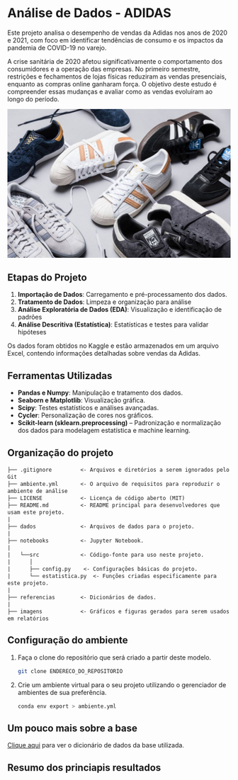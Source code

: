# Análise de Dados - ADIDAS

Este projeto analisa o desempenho de vendas da Adidas nos anos de 2020 e 2021, com foco em identificar tendências de consumo e os impactos da pandemia de COVID-19 no varejo.

A crise sanitária de 2020 afetou significativamente o comportamento dos consumidores e a operação das empresas. No primeiro semestre, restrições e fechamentos de lojas físicas reduziram as vendas presenciais, enquanto as compras online ganharam força. O objetivo deste estudo é compreender essas mudanças e avaliar como as vendas evoluíram ao longo do período.

![imagem](imagens/tenis_adidas.jpg)

## Etapas do Projeto

1. **Importação de Dados**: Carregamento e pré-processamento dos dados.
2. **Tratamento de Dados**: Limpeza e organização para análise
3. **Análise Exploratória de Dados (EDA)**: Visualização e identificação de padrões
4. **Análise Descritiva (Estatística)**: Estatísticas e testes para validar hipóteses

Os dados foram obtidos no Kaggle e estão armazenados em um arquivo Excel, contendo informações detalhadas sobre vendas da Adidas.

## Ferramentas Utilizadas

- **Pandas e Numpy**: Manipulação e tratamento dos dados.
- **Seaborn e Matplotlib**: Visualização gráfica.
- **Scipy**: Testes estatísticos e análises avançadas.
- **Cycler**: Personalização de cores nos gráficos.
- **Scikit-learn (sklearn.preprocessing)** – Padronização e normalização dos dados para modelagem estatística e machine learning.  

## Organização do projeto

```
├── .gitignore         <- Arquivos e diretórios a serem ignorados pelo Git
├── ambiente.yml       <- O arquivo de requisitos para reproduzir o ambiente de análise
├── LICENSE            <- Licença de código aberto (MIT)
├── README.md          <- README principal para desenvolvedores que usam este projeto.
|
├── dados              <- Arquivos de dados para o projeto.
|
├── notebooks          <- Jupyter Notebook.
|
|   └──src             <- Código-fonte para uso neste projeto.
|      │
|      ├── config.py    <- Configurações básicas do projeto.
|      └── estatistica.py  <- Funções criadas especificamente para este projeto.
|
├── referencias        <- Dicionários de dados.
|
├── imagens            <- Gráficos e figuras gerados para serem usados em relatórios
```

## Configuração do ambiente

1. Faça o clone do repositório que será criado a partir deste modelo.

    ```bash
    git clone ENDERECO_DO_REPOSITORIO
    ```

2. Crie um ambiente virtual para o seu projeto utilizando o gerenciador de ambientes de sua preferência.

    ```bash
    conda env export > ambiente.yml
    ```

## Um pouco mais sobre a base

[Clique aqui](referenciais/dicionario_de_dados.md) para ver o dicionário de dados da base utilizada.

## Resumo dos princiapis resultados

